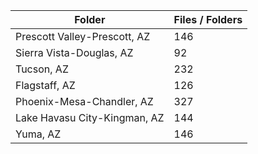 | Folder                       |   Files / Folders |
|------------------------------|-------------------|
| Prescott Valley-Prescott, AZ |               146 |
| Sierra Vista-Douglas, AZ     |                92 |
| Tucson, AZ                   |               232 |
| Flagstaff, AZ                |               126 |
| Phoenix-Mesa-Chandler, AZ    |               327 |
| Lake Havasu City-Kingman, AZ |               144 |
| Yuma, AZ                     |               146 |
